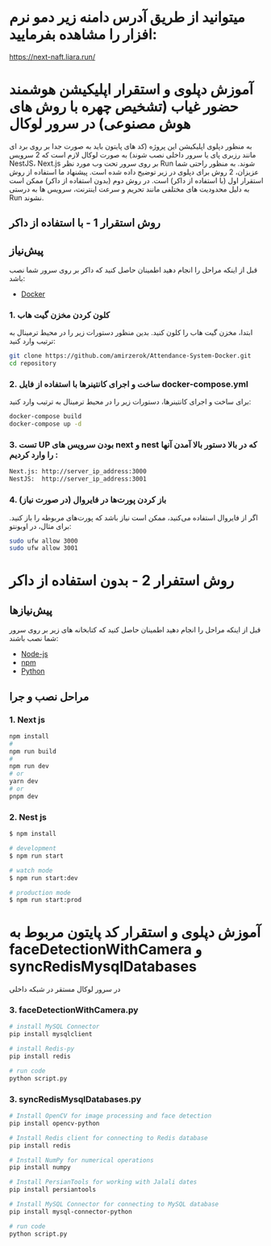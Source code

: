# میتوانید از طریق آدرس دامنه زیر دمو نرم افزار را مشاهده بفرمایید:
https://next-naft.liara.run/

# آموزش دپلوی و استقرار اپلیکیشن هوشمند حضور غیاب (تشخیص چهره با روش های هوش مصنوعی) در سرور لوکال

به منظور دپلوی اپلیکیشن این پروژه (کد های پایتون باید به صورت جدا بر روی برد ای مانند رزبری پای یا سرور داخلی نصب شوند) به صورت لوکال لازم است که 2 سرویس NestJS، Next.js بر روی سرور تحت وب مورد نظر Run شوند. به منظور راحتی شما عزیزان، 2 روش برای دپلوی در زیر توضیح داده شده است. پیشنهاد ما استفاده از روش استقرار اول (با استفاده از داکر) است. در روش دوم (بدون استفاده از داکر) ممکن است به دلیل محدودیت های مختلفی مانند تحریم و سرعت اینترنت، سرویس ها به درستی Run نشوند.

## روش استقرار 1 - با استفاده از داکر

## پیش‌نیاز
قبل از اینکه مراحل را انجام دهید اطمینان حاصل کنید که داکر بر روی سرور شما نصب باشد: 

- [Docker](https://www.docker.com/get-started)
### 1. کلون کردن مخزن گیت هاب

ابتدا، مخزن گیت هاب را کلون کنید. بدین منظور دستورات زیر را در محیط ترمینال به ترتیب وارد کنید:

```sh
git clone https://github.com/amirzerok/Attendance-System-Docker.git
cd repository
```
### 2. ساخت و اجرای کانتینرها با استفاده از فایل docker-compose.yml

برای ساخت و اجرای کانتینرها، دستورات زیر را در محیط ترمینال به ترتیب وارد کنید:

```sh
docker-compose build
docker-compose up -d
```
### 3. تست UP بودن سرویس های next و nest که در بالا دستور بالا آمدن آنها را وارد کردیم :
```sh
Next.js: http://server_ip_address:3000 
NestJS:  http://server_ip_address:3001
```
### 4. باز کردن پورت‌ها در فایروال (در صورت نیاز)
اگر از فایروال استفاده می‌کنید، ممکن است نیاز باشد که پورت‌های مربوطه را باز کنید. برای مثال، در اوبونتو:
```sh
sudo ufw allow 3000
sudo ufw allow 3001
```
###

# روش استفرار 2 - بدون استفاده از داکر  

## پیش‌نیازها
قبل از اینکه مراحل را انجام دهید اطمینان حاصل کنید که کتابخانه های زیر بر روی سرور شما نصب باشند:


- [Node-js](https://nodejs.org/en)
- [npm](https://docs.npmjs.com/downloading-and-installing-node-js-and-npm)
- [Python](https://www.python.org/downloads)
## مراحل نصب و جرا  



### 1. Next js 

```sh
npm install
#
npm run build
#
npm run dev
# or
yarn dev
# or
pnpm dev
```

### 2. Nest js

```sh
$ npm install

# development
$ npm run start

# watch mode
$ npm run start:dev

# production mode
$ npm run start:prod
```


# آموزش دپلوی و استقرار کد پایتون مربوط به faceDetectionWithCamera و syncRedisMysqlDatabases
 در سرور لوکال مستقر در شبکه داخلی



 
### 3. faceDetectionWithCamera.py

```sh
# install MySQL Connector
pip install mysqlclient

# install Redis-py
pip install redis

# run code
python script.py
```
 
### 3. syncRedisMysqlDatabases.py

```sh
# Install OpenCV for image processing and face detection
pip install opencv-python

# Install Redis client for connecting to Redis database
pip install redis

# Install NumPy for numerical operations
pip install numpy

# Install PersianTools for working with Jalali dates
pip install persiantools

# Install MySQL Connector for connecting to MySQL database
pip install mysql-connector-python

# run code
python script.py
```
